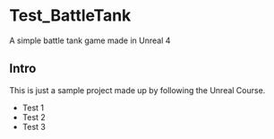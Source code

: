 # Test_BattleTank
A simple battle tank game made in Unreal 4

## Intro
This is just a sample project made up by following the Unreal Course.
* Test 1
* Test 2
* Test 3
